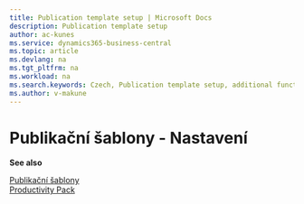 ```yaml
---
title: Publication template setup | Microsoft Docs
description: Publication template setup
author: ac-kunes
ms.service: dynamics365-business-central
ms.topic: article
ms.devlang: na
ms.tgt_pltfrm: na
ms.workload: na
ms.search.keywords: Czech, Publication template setup, additional functions
ms.author: v-makune
---
```

# Publikační šablony - Nastavení

**See also**

[Publikační šablony](ac-publication-template.md)  
[Productivity Pack](ac-productivity-pack.md)
